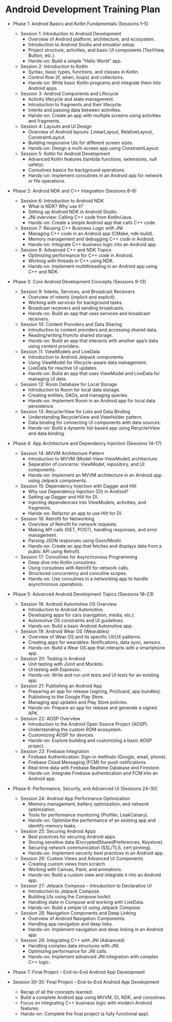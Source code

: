 # Android Development Training Plan

- Phase 1: Android Basics and Kotlin Fundamentals (Sessions 1–5)
  - Session 1: Introduction to Android Development
    - Overview of Android platform, architecture, and ecosystem.
    - Introduction to Android Studio and emulator setup.
    - Project structure, activities, and basic UI components (TextView, Button, etc.).
    - Hands-on: Build a simple “Hello World” app.
  - Session 2: Introduction to Kotlin
    - Syntax, basic types, functions, and classes in Kotlin.
    - Control flow (if, when, loops) and collections.
    - Hands-on: Write basic Kotlin programs and integrate them into Android apps.
  - Session 3: Android Components and Lifecycle
    - Activity lifecycle and state management.
    - Introduction to fragments and their lifecycle.
    - Intents and passing data between activities.
    - Hands-on: Create an app with multiple screens using activities and fragments.
  - Session 4: Layouts and UI Design
    - Overview of Android layouts: LinearLayout, RelativeLayout, ConstraintLayout.
    - Building responsive UIs for different screen sizes.
    - Hands-on: Design a multi-screen app using ConstraintLayout.
  - Session 5: Kotlin for Android Development
    - Advanced Kotlin features (lambda functions, extensions, null safety).
    - Coroutines basics for background operations.
    - Hands-on: Implement coroutines in an Android app for network or file operations.

- Phase 2: Android NDK and C++ Integration (Sessions 6–8)
  - Session 6: Introduction to Android NDK
    - What is NDK? Why use it?
    - Setting up Android NDK in Android Studio.
    - JNI overview: Calling C++ code from Kotlin/Java.
    - Hands-on: Create a simple Android app that calls C++ code.
  - Session 7: Reusing C++ Business Logic with JNI
    - Managing C++ code in an Android app (CMake, ndk-build).
    - Memory management and debugging C++ code in Android.
    - Hands-on: Integrate C++ business logic into an Android app.
  - Session 8: Advanced C++ and NDK Topics
    - Optimizing performance for C++ code in Android.
    - Working with threads in C++ using NDK.
    - Hands-on: Implement multithreading in an Android app using C++ and NDK.

- Phase 3: Core Android Development Concepts (Sessions 9–13)
  - Session 9: Intents, Services, and Broadcast Receivers
    - Overview of intents (implicit and explicit).
    - Working with services for background tasks.
    - Broadcast receivers and sending broadcasts.
    - Hands-on: Build an app that uses services and broadcast receivers.
  - Session 10: Content Providers and Data Sharing
    - Introduction to content providers and accessing shared data.
    - Reading/writing from/to shared storage.
    - Hands-on: Build an app that interacts with another app’s data using content providers.
  - Session 11: ViewModels and LiveData
    - Introduction to Android Jetpack components.
    - Using ViewModel for lifecycle-aware data management.
    - LiveData for reactive UI updates.
    - Hands-on: Build an app that uses ViewModel and LiveData for managing UI data.
  - Session 12: Room Database for Local Storage
    - Introduction to Room for local data storage.
    - Creating entities, DAOs, and managing queries.
    - Hands-on: Implement Room in an Android app for local data persistence.
  - Session 13: RecyclerView for Lists and Data Binding
    - Understanding RecyclerView and ViewHolder pattern.
    - Data binding for connecting UI components with data sources.
    - Hands-on: Build a dynamic list-based app using RecyclerView and data binding.
- Phase 4: App Architecture and Dependency Injection (Sessions 14–17)
  - Session 14: MVVM Architecture Pattern
    - Introduction to MVVM (Model-View-ViewModel) architecture.
    - Separation of concerns: ViewModel, repository, and UI components.
    - Hands-on: Implement an MVVM architecture in an Android app using Jetpack components.
  - Session 15: Dependency Injection with Dagger and Hilt
    - Why use Dependency Injection (DI) in Android?
    - Setting up Dagger and Hilt for DI.
    - Injecting dependencies into ViewModels, activities, and fragments.
    - Hands-on: Refactor an app to use Hilt for DI.
  - Session 16: Retrofit for Networking
    - Overview of Retrofit for network requests.
    - Making API calls (GET, POST), handling responses, and error management.
    - Parsing JSON responses using Gson/Moshi.
    - Hands-on: Create an app that fetches and displays data from a public API using Retrofit.
  - Session 17: Coroutines for Asynchronous Programming
    - Deep dive into Kotlin coroutines.
    - Using coroutines with Retrofit for network calls.
    - Structured concurrency and coroutine scopes.
    - Hands-on: Use coroutines in a networking app to handle asynchronous operations.

- Phase 5: Advanced Android Development Topics (Sessions 18–23)
  - Session 18: Android Automotive OS Overview
    - Introduction to Android Automotive.
    - Developing apps for cars (navigation, media, etc.).
    - Automotive OS constraints and UI guidelines.
    - Hands-on: Build a basic Android Automotive app.
  - Session 19: Android Wear OS (Wearables)
    - Overview of Wear OS and its specific UI/UX patterns.
    - Creating apps for wearables: Notifications, data sync, sensors.
    - Hands-on: Build a Wear OS app that interacts with a smartphone app.
  - Session 20: Testing in Android
    - Unit testing with JUnit and Mockito.
    - UI testing with Espresso.
    - Hands-on: Write and run unit tests and UI tests for an existing app.
  - Session 21: Publishing an Android App
    - Preparing an app for release (signing, ProGuard, app bundles).
    - Publishing to the Google Play Store.
    - Managing app updates and Play Store policies.
    - Hands-on: Prepare an app for release and generate a signed APK.
  - Session 22: AOSP Overview
    - Introduction to the Android Open Source Project (AOSP).
    - Understanding the custom ROM ecosystem.
    - Customizing AOSP for devices.
    - Hands-on: Explore building and customizing a basic AOSP project.
  - Session 23: Firebase Integration
    - Firebase Authentication: Sign-in methods (Google, email, phone).
    - Firebase Cloud Messaging (FCM) for push notifications.
    - Real-time data with Firebase Realtime Database and Firestore.
    - Hands-on: Integrate Firebase authentication and FCM into an Android app.

- Phase 6: Performance, Security, and Advanced UI (Sessions 24–30)
  - Session 24: Android App Performance Optimization
    - Memory management, battery optimization, and network optimization.
    - Tools for performance monitoring (Profiler, LeakCanary).
    - Hands-on: Optimize the performance of an existing app and identify memory leaks.
  - Session 25: Securing Android Apps
    - Best practices for securing Android apps.
    - Storing sensitive data (EncryptedSharedPreferences, Keystore).
    - Securing network communication (SSL/TLS, cert pinning).
    - Hands-on: Implement security best practices in an Android app.
  - Session 26: Custom Views and Advanced UI Components
    - Creating custom views from scratch.
    - Working with Canvas, Paint, and animations.
    - Hands-on: Build a custom view and integrate it into an Android app.
  - Session 27: Jetpack Compose – Introduction to Declarative UI
    - Introduction to Jetpack Compose.
    - Building UIs using the Compose toolkit.
    - Handling state in Compose and working with LiveData.
    - Hands-on: Build a simple UI using Jetpack Compose.
  - Session 28: Navigation Components and Deep Linking
    - Overview of Android Navigation Components.
    - Handling app navigation and deep links.
    - Hands-on: Implement navigation and deep linking in an Android app.
  - Session 29: Integrating C++ with JNI (Advanced)
    - Handling complex data structures with JNI.
    - Optimizing performance for JNI calls.
    - Hands-on: Implement advanced JNI integration with complex C++ logic.

 - Phase 7: Final Project – End-to-End Android App Development
  - Session 30-35: Final Project – End-to-End Android App Development
    - Recap of all the concepts learned.
    - Build a complete Android app using MVVM, DI, NDK, and coroutines.
    - Focus on integrating C++ business logic with modern Android features.
    - Hands-on: Complete the final project (a fully functional app).
